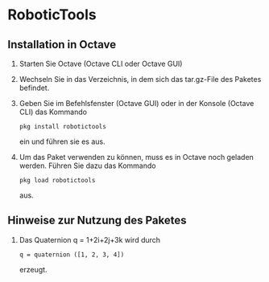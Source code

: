 # RoboticTools

## Installation in Octave
1. Starten Sie Octave (Octave CLI oder Octave GUI)
2. Wechseln Sie in das Verzeichnis, in dem sich das tar.gz-File des Paketes befindet.
3. Geben Sie im Befehlsfenster (Octave GUI) oder in der Konsole (Octave CLI) das Kommando

       pkg install robotictools

   ein und führen sie es aus.
4. Um das Paket verwenden zu können, muss es in Octave noch geladen werden. Führen Sie dazu das Kommando

       pkg load robotictools

   aus.

## Hinweise zur Nutzung des Paketes

1. Das Quaternion q = 1+2i+2j+3k wird durch

       q = quaternion ([1, 2, 3, 4])

    erzeugt.  
